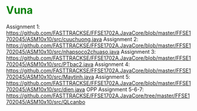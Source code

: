 # <h1 style="color:green;">Vuna</h1>

Assignment 1:
https://github.com/FASTTRACKSE/FFSE1702A.JavaCore/blob/master/FFSE1702045/ASM10x10/src/cuuchuong.java
Assignment 2:
https://github.com/FASTTRACKSE/FFSE1702A.JavaCore/blob/master/FFSE1702045/ASM10x10/src/nhapsoco2chuaso.java
Assignment 3:
https://github.com/FASTTRACKSE/FFSE1702A.JavaCore/blob/master/FFSE1702045/ASM10x10/src/PTbac2.java
Assignment 4:
https://github.com/FASTTRACKSE/FFSE1702A.JavaCore/blob/master/FFSE1702045/ASM10x10/src/Maytinh.java
Assignment 5:
https://github.com/FASTTRACKSE/FFSE1702A.JavaCore/blob/master/FFSE1702045/ASM10x10/src/dien.java
OPP 
Assignment 5-6-7:
https://github.com/FASTTRACKSE/FFSE1702A.JavaCore/tree/master/FFSE1702045/ASM10x10/src/QLcanbo